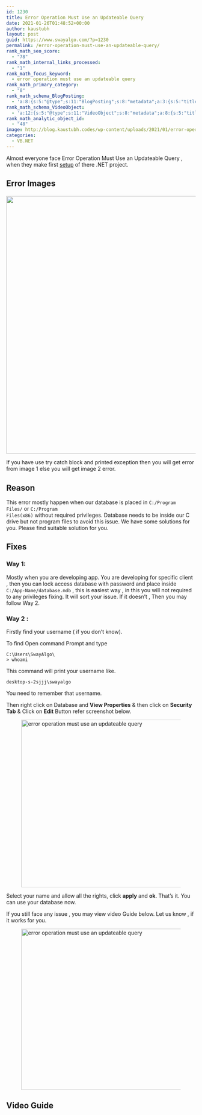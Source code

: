 ```yaml
---
id: 1230
title: Error Operation Must Use an Updateable Query
date: 2021-01-26T01:48:52+00:00
author: kaustubh
layout: post
guid: https://www.swayalgo.com/?p=1230
permalink: /error-operation-must-use-an-updateable-query/
rank_math_seo_score:
  - "78"
rank_math_internal_links_processed:
  - "1"
rank_math_focus_keyword:
  - error operation must use an updateable query
rank_math_primary_category:
  - "8"
rank_math_schema_BlogPosting:
  - 'a:8:{s:5:"@type";s:11:"BlogPosting";s:8:"metadata";a:3:{s:5:"title";s:7:"Article";s:4:"type";s:8:"template";s:9:"isPrimary";b:1;}s:8:"headline";s:11:"%seo_title%";s:11:"description";s:17:"%seo_description%";s:13:"datePublished";s:20:"%date(Y-m-dTH:i:sP)%";s:12:"dateModified";s:24:"%modified(Y-m-dTH:i:sP)%";s:5:"image";a:2:{s:5:"@type";s:11:"ImageObject";s:3:"url";s:16:"%post_thumbnail%";}s:6:"author";a:2:{s:5:"@type";s:6:"Person";s:4:"name";s:6:"%name%";}}'
rank_math_schema_VideoObject:
  - 'a:12:{s:5:"@type";s:11:"VideoObject";s:8:"metadata";a:8:{s:5:"title";s:5:"Video";s:4:"type";s:8:"template";s:9:"shortcode";s:15:"s-600f77d593129";s:9:"isPrimary";b:0;s:23:"reviewLocationShortcode";s:24:"[rank_math_rich_snippet]";s:8:"category";s:12:"%categories%";s:4:"tags";s:6:"%tags%";s:15:"isAutoGenerated";b:1;}s:4:"name";s:11:"%seo_title%";s:11:"description";s:17:"%seo_description%";s:10:"uploadDate";s:20:"%date(Y-m-dTH:i:sP)%";s:12:"thumbnailUrl";s:16:"%post_thumbnail%";s:8:"embedUrl";s:56:"https://www.youtube.com/embed/HTi93cg_Z_k?feature=oembed";s:10:"contentUrl";s:0:"";s:8:"duration";s:0:"";s:5:"width";s:0:"";s:6:"height";s:0:"";s:16:"isFamilyFriendly";b:1;}'
rank_math_analytic_object_id:
  - "48"
image: http://blog.kaustubh.codes/wp-content/uploads/2021/01/error-operation-must-use-an-updateable-query-1.png
categories:
  - VB.NET
---
```

Almost everyone face Error Operation Must Use an Updateable Query , when they make first <a aria-label="setup (opens in a new tab)" href="https://www.swayalgo.com/how-to-make-setup-file-in-vb-net/" target="_blank" rel="noreferrer noopener" class="rank-math-link">setup</a> of there .NET project.

## Error Images<figure class="wp-block-image size-large">

<img loading="lazy" width="1024" height="683" src="http://blog.kaustubh.codes/wp-content/uploads/2021/01/error-operation-must-use-an-updateable-query-1024x683.png" alt="" class="wp-image-1233" srcset="https://blog.kaustubh.codes/wp-content/uploads/2021/01/error-operation-must-use-an-updateable-query-1024x683.png 1024w, https://blog.kaustubh.codes/wp-content/uploads/2021/01/error-operation-must-use-an-updateable-query-300x200.png 300w, https://blog.kaustubh.codes/wp-content/uploads/2021/01/error-operation-must-use-an-updateable-query-768x512.png 768w, https://blog.kaustubh.codes/wp-content/uploads/2021/01/error-operation-must-use-an-updateable-query.png 1080w" sizes="(max-width: 1024px) 100vw, 1024px" /> </figure> 

If you have use try catch block and printed exception then you will get error from image 1 else you will get image 2 error.

## Reason

This error mostly happen when our database is placed in <code data-enlighter-language="generic" class="EnlighterJSRAW">C:/Program Files/</code> or <code data-enlighter-language="generic" class="EnlighterJSRAW">C:/Program Files(x86)</code> without required privileges. Database needs to be inside our C drive but not program files to avoid this issue. We have some solutions for you. Please find suitable solution for you. 

## Fixes

### Way 1:

Mostly when you are developing app. You are developing for specific client , then you can lock access database with password and place inside <code data-enlighter-language="generic" class="EnlighterJSRAW">C:/App-Name/database.mdb</code> , this is easiest way , in this you will not required to any privileges fixing. It will sort your issue. If it doesn&#8217;t , Then you may follow Way 2.

### Way 2 :

Firstly find your username ( if you don&#8217;t know).

To find Open command Prompt and type

<code data-enlighter-language="generic" class="EnlighterJSRAW">C:\Users\SwayAlgo\ > whoami</code>

This command will print your username like.

<code data-enlighter-language="generic" class="EnlighterJSRAW">desktop-s-2sjjj\swayalgo</code>

You need to remember that username.

Then right click on Database and **View Properties** & then click on **Security Tab** & Click on **Edit** Button refer screenshot below.<figure class="wp-block-image size-large">

<img loading="lazy" width="874" height="444" src="http://blog.kaustubh.codes/wp-content/uploads/2021/01/image-27.png" alt="error operation must use an updateable query" class="wp-image-1235" srcset="https://blog.kaustubh.codes/wp-content/uploads/2021/01/image-27.png 874w, https://blog.kaustubh.codes/wp-content/uploads/2021/01/image-27-300x152.png 300w, https://blog.kaustubh.codes/wp-content/uploads/2021/01/image-27-768x390.png 768w" sizes="(max-width: 874px) 100vw, 874px" /> </figure> 

Select your name and allow all the rights, click **apply** and **ok**. That&#8217;s it. You can use your database now.

If you still face any issue , you may view video Guide below. Let us know , if it works for you.<figure class="wp-block-image size-large">

<img loading="lazy" width="820" height="427" src="http://blog.kaustubh.codes/wp-content/uploads/2021/01/image-28.png" alt="error operation must use an updateable query" class="wp-image-1236" srcset="https://blog.kaustubh.codes/wp-content/uploads/2021/01/image-28.png 820w, https://blog.kaustubh.codes/wp-content/uploads/2021/01/image-28-300x156.png 300w, https://blog.kaustubh.codes/wp-content/uploads/2021/01/image-28-768x400.png 768w" sizes="(max-width: 820px) 100vw, 820px" /> </figure> 

## Video Guide<figure class="wp-block-embed is-type-video is-provider-youtube wp-block-embed-youtube wp-embed-aspect-16-9 wp-has-aspect-ratio">

<div class="wp-block-embed__wrapper">
</div></figure>